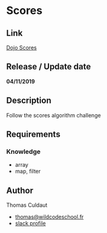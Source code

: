 # Scores

## Link
[Dojo Scores](https://github.com/WildCodeSchool/dojo-js-scores)

## Release / Update date
**04/11/2019**

## Description
Follow the scores algorithm challenge

## Requirements
### Knowledge
- array
- map, filter

## Author

Thomas Culdaut
- thomas@wildcodeschool.fr
- [slack profile](https://app.slack.com/client/T6SG2QGG2/GHKBBK161/user_profile/U96SV3Q1W)